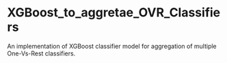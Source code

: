 # XGBoost_to_aggretae_OVR_Classifiers
An implementation of XGBoost classifier model for aggregation of multiple One-Vs-Rest classifiers.
